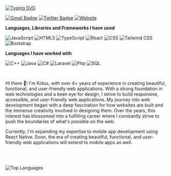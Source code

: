 <!-- ### Hi there 👋 -->
[![Typing SVG](https://readme-typing-svg.herokuapp.com?font=Architects+Daughter&color=7AF79A&size=30&lines=Hello!+It's+Kidus!;I'm+a+Front+end+Developer)](https://kiduswebsdev.web.app)

[![Gmail Badge](https://img.shields.io/badge/-Gmail-c14438?style=flat-square&logo=Gmail&logoColor=white&link=mailto:shuklaraghav321.com)](mailto:kidushh29@gmail.com) [![Twitter Badge](https://img.shields.io/badge/-Twitter-3b5998?style=flat-square&labelColor=3b5998&logo=twitter&logoColor=white&link=https://twitter.com/kidus_29/)](https://twitter.com/kidus_29)
 [![Website](https://img.shields.io/badge/-Website-black.svg?style=flat-square&logo=google-chrome&logoColor=700E01&colorB=FFBF00)](https://kiduswebsdev.web.app)


**Languages, Libraries and Frameworks I have used**


![JavaScript](https://img.shields.io/badge/-JavaScript-000000?style=flat&logo=javascript)
![HTML5](https://img.shields.io/badge/-HTML5-000000?style=flat&logo=HTML5)
![TypeScript](https://img.shields.io/badge/-TypeScript-000000?style=flat&logo=typescript&logoColor=007ACC)
![React](https://img.shields.io/badge/-React-000000?style=flat&logo=React)
![CSS](https://img.shields.io/badge/-CSS-000000?style=flat&logo=CSS3)
![Tailwind CSS](https://img.shields.io/badge/-Tailwind-000000?style=flat&logo=tailwindcss)
![Bootstrap](https://img.shields.io/badge/-Bootstrap-000000?style=flat&logo=bootstrap)

**Languages I have worked with**

![C++](https://img.shields.io/badge/-C++-000000?style=flat&logo=C%2B%2B&logoColor=00599C)
![Java](https://img.shields.io/badge/-Java-000000?style=flat&logo=java)
![C#](https://img.shields.io/badge/-CSharp-000000?style=flat&logo=csharp)
![Laravel](https://img.shields.io/badge/-Laravel-000000?style=flat&logo=laravel)
![Php](https://img.shields.io/badge/-PHP-000000?style=flat&logo=php)
![SQL](https://img.shields.io/badge/-SQL-000000?style=flat&logo=MySQL)

<br />

Hi there 👋! I'm Kidus, with over 4+ years of experience in creating beautiful, functional, and user-friendly web applications. With a strong foundation in web technologies and a keen eye for design, I strive to build responsive, accessible, and user-friendly web applications. My journey into web development began with a deep fascination for how websites are built and the immense creativity involved in designing them. Over the years, this interest has blossomed into a fulfilling career where I constantly strive to push the boundaries of what's possible on the web.

Currently, I'm expanding my expertise to mobile app development using React Native. Soon, the era of creating beautiful, functional, and user-friendly web applications will extend to mobile apps as well.

<br />
<br />

![Top Languages](https://github-readme-stats.vercel.app/api/top-langs/?username=kid-us&layout=compact&hide=c,python,shell,php,assembly,blade&theme=radical)


